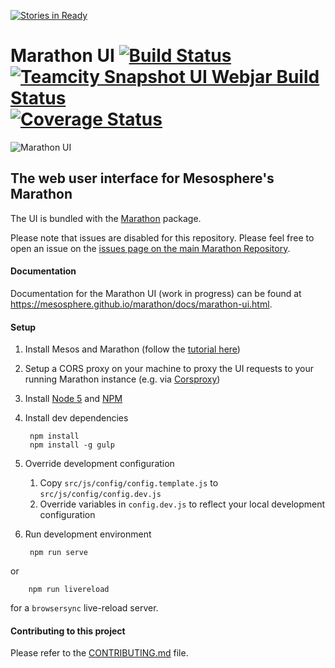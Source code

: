 [![Stories in Ready](https://badge.waffle.io/mesosphere/marathon.png?label=ready,gui&title=Ready)](https://waffle.io/mesosphere/marathon?label=gui)
# Marathon UI [![Build Status](https://travis-ci.org/mesosphere/marathon-ui.png?branch=master)](https://travis-ci.org/mesosphere/marathon-ui) [![Teamcity Snapshot UI Webjar Build Status](https://teamcity.mesosphere.io/app/rest/builds/buildType:%28id:Oss_Marathon_SnapshotUiWebjar%29/statusIcon)](https://teamcity.mesosphere.io/viewType.html?buildTypeId=Oss_Marathon_SnapshotUiWebjar&guest=1) [![Coverage Status](https://coveralls.io/repos/mesosphere/marathon-ui/badge.svg?branch=master&service=github)](https://coveralls.io/github/mesosphere/marathon-ui?branch=feature%2Fadd-code-coverage-task)

![Marathon UI](https://raw.github.com/mesosphere/marathon-ui/marathon-ui.png "Marathon UI")

## The web user interface for Mesosphere's Marathon

The UI is bundled with the [Marathon](https://github.com/mesosphere/marathon) package.

Please note that issues are disabled for this repository. Please feel free to open an issue on the
[issues page on the main Marathon Repository](https://github.com/mesosphere/marathon/issues?q=is%3Aopen+is%3Aissue+label%3Agui).

#### Documentation

Documentation for the Marathon UI (work in progress) can be found at
https://mesosphere.github.io/marathon/docs/marathon-ui.html.

#### Setup

1. Install Mesos and Marathon (follow the [tutorial here](https://mesosphere.github.io/marathon/docs/))
2. Setup a CORS proxy on your machine to proxy the UI requests to your running Marathon instance (e.g. via [Corsproxy](https://www.npmjs.com/package/corsproxy))
3. Install [Node 5](https://nodejs.org/en/blog/release/v5.0.0/) and [NPM](https://npmjs.org/)

4. Install dev dependencies

        npm install
        npm install -g gulp

5. Override development configuration

    1. Copy `src/js/config/config.template.js` to `src/js/config/config.dev.js`
    2. Override variables in `config.dev.js` to reflect your local development configuration

6. Run development environment

        npm run serve

  or

        npm run livereload

  for a `browsersync` live-reload server.

#### Contributing to this project

Please refer to the [CONTRIBUTING.md](https://github.com/mesosphere/marathon-ui/blob/master/CONTRIBUTING.md) file.
